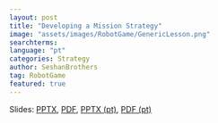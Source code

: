 ```yaml
---
layout: post
title: "Developing a Mission Strategy"
image: "assets/images/RobotGame/GenericLesson.png"
searchterms: 
language: "pt"
categories: Strategy
author: SeshanBrothers
tag: RobotGame
featured: true
---
```


Slides:
<a href="/translations/en-us/RobotGame/MissionStrategy.pptx">PPTX</a>,
<a href="/translations/en-us/RobotGame/MissionStrategy.pdf">PDF</a>,
<a href="/translations/pt-br/RobotGame/Estrategia.pptx">PPTX (pt)</a>,
<a href="/translations/pt-br/RobotGame/Estrategia.pdf">PDF (pt)</a>
